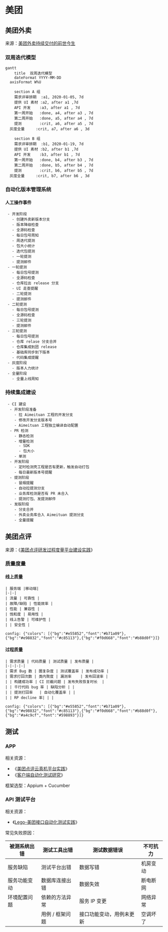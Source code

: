 # 美团

## 美团外卖

来源：[美团外卖持续交付的前世今生](https://tech.meituan.com/2020/02/13/meituan-waimai-continuous-delivery.html)

### 双周迭代模型

```mermaid
gantt
	title  双周迭代模型
	dateFormat YYYY-MM-DD
  axisFormat W%U

	section A 组
	需求评审排期  :a1, 2020-01-05, 7d
	提供 UI 素材 :a2, after a1 ,7d
	API 开发    :a3, after a1 , 7d
	第一周开始   :done, a4, after a3 , 7d
	第二周开始   :done, a5, after a4 , 7d
	提测        :crit, a6, after a5 , 7d
  灰度全量     :crit, a7, after a6 , 3d

	section B 组
	需求评审排期  :b1, 2020-01-19, 7d
	提供 UI 素材 :b2, after b1 ,7d
	API 开发    :b3, after b1 , 7d
	第一周开始   :done, b4, after b3 , 7d
	第二周开始   :done, b5, after b4 , 7d
	提测        :crit, b6, after b5 , 7d
  灰度全量     :crit, b7, after b6 , 3d
```

### 自动化版本管理系统

#### 人工操作事件

```process-step
 - 开发阶段
   - 创建外卖新版本分支
   - 版本降级检查
   - 全源码检查
   - 每日包号周知
   - 周迭代提测
   - 包大小统计
   - 迭代包提测
   - 一轮提测
   - 提测邮件
 - 一轮提测
   - 每日包号提测
   - 全源码检查
   - 仓库拉出 release 分支
   - UI 走查提醒
   - 二轮提测
   - 提测邮件
 - 二轮提测
   - 每日包号提测
   - 全源码检查
   - 三轮提测
   - 提测邮件
 - 三轮提测
   - 每日包号提测
   - 仓库 relase 分支合并
   - 仓库集成到团 release
   - 基础库同步到下版本
   - 代码集成提醒
 - 灰度阶段
   - 版本人力统计
 - 全量阶段
   - 全量上线周知
```

### 持续集成建设

```mindmap
 - CI 建设
  - 开发阶段准备
    - 拉 Aimeituan 工程的开发分支
    - 修改开发分支版本号
    - Aimeituan 工程独立编译自动配置
  - PR 检测
    - 静态检测
    - 增量检测
      - SDK
      - 包大小
    - 单测
  - 开发阶段
    - 定时检测壳工程是否有更新，触发自动打包
    - 每日最新版本号提醒
  - 提测阶段
    - 冒烟提醒
    - 自动拉提测分支
    - 业务库检测是否有 PR 未合入
    - 提测打包、发提测邮件
  - 发版阶段
    - 分支合并
    - 外卖业务库合入 Aimeituan 提测分支
    - 全量提醒
```

## 美团点评

来源：《[美团点评研发过程度量平台建设实践](https://www.infoq.cn/article/GdNArpHyZkZmuilgLRmd)》

### 质量度量

#### 线上质量

```process-card
| 服务端 |移动端|
|-|-|
| 流量 | 可靠性 |
| 故障/缺陷 | 性能效率 |
| 性能 | 兼容性 |
| 饱和度 | 易用性 |
| 线上告警 | 可维护性 |
| | 安全性 |

config: {"colors": [{"bg":"#e55852","font":"#b71a09"},{"bg":"#e98832","font":"#c85113"},{"bg":"#f0d668","font":"#b88d0f"}]}
```

#### 过程质量

```process-card
| 需求质量 | 代码质量 | 测试质量 | 发布质量 |
|-|-|-|-|
| 需求 Bug 数 | 圈复杂度 | 测试覆盖率 | 发布成功率 |
| 需求打回次数 | 类内聚度 | 漏测率    | 发布回滚率 |
| | 构建成功率 | CI 拦截问题 | 发布失败恢复时长  |
| | 千行代码 bug 率 | 缺陷分析 | |
| | 提测打回率   | 自动化覆盖率 | |
| | RP decline 率| | |

config: {"colors": [{"bg":"#e55852","font":"#b71a09"},{"bg":"#e98832","font":"#c85113"},{"bg":"#f0d668","font":"#b88d0f"},{"bg":"#a4c9cf","font":"#598893"}]}
```

## 测试

### APP

相关资源：

- 《[美团点评云真机平台实践](https://tech.meituan.com/2018/07/19/cloud-phone.html)》
- 《[客户端自动化测试研究](https://tech.meituan.com/2017/06/23/mobile-app-automation.html)》

框架选型：Appium + Cucumber

### API 测试平台

相关资源：

- 《[Lego-美团接口自动化测试实践](https://tech.meituan.com/2018/01/09/lego-api-test.html)》

常见失败原因：

| 被测系统出错 | 测试工具出错    | 测试数据错误             | 不可抗力 |
| ------------ | --------------- | ------------------------ | -------- |
| 服务缺陷     | 测试平台出错    | 数据写错                 | 机房变动 |
| 服务功能变动 | 数据库连接出错  | 数据失效                 | 断电断网 |
| 环境配置问题 | 依赖的方法异常  | 服务 IP 变更             | 网络异常 |
|              | 用例 / 框架问题 | 接口功能变动，用例未更新 | 空调坏了 |
